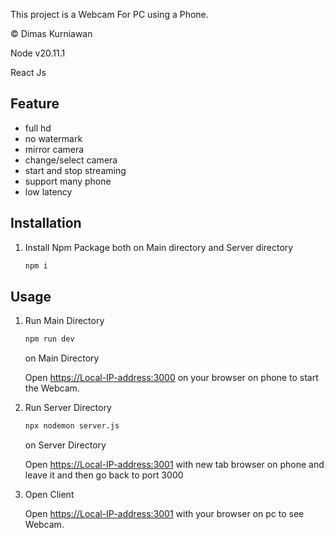 This project is a Webcam For PC using a Phone.

© Dimas Kurniawan

Node v20.11.1

React Js

## Feature
- full hd
- no watermark
- mirror camera
- change/select camera
- start and stop streaming 
- support many phone 
- low latency

## Installation
1. Install Npm Package both on Main directory and Server directory
    ```bash
    npm i 
    ```


## Usage

1. Run Main Directory 

    ```bash
    npm run dev
    ```

    on Main Directory

    Open [https://Local-IP-address:3000](https://Local-IP-address:3000) on your browser on phone to start the Webcam.


2. Run Server Directory

    ```bash
    npx nodemon server.js
    ```
    on Server Directory

    Open [https://Local-IP-address:3001](https://Local-IP-address:3001) with new tab browser on phone and leave it and then go back to port 3000

3. Open Client

    Open [https://Local-IP-address:3001](https://Local-IP-address:3001) with your browser on pc to see Webcam.

